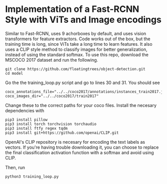 # Implementation of a Fast-RCNN Style with ViTs and Image encodings

Similar to Fast-RCNN, uses 9 achorboxes by default, and uses vision transformers for feature extractors. Code works out of the box, but the training time is long, since ViTs take a long time to learn features. It also uses a CLIP style method to classify images for better generalization, instead of using the standard softmax. To use this repo, download the MSCOCO 2017 dataset and run the following. 

```
git clone https://github.com/floatingtrees/object-detection.git
cd model
```
Go the the training_loop.py script and go to lines 30 and 31. You should see 
```
coco_annotations_file="../../coco2017/annotations/instances_train2017.json"
coco_images_dir="../../coco2017/train2017"
```
Change these to the correct paths for your coco files. 
Install the necesary dependencies with 
```
pip3 install pillow
pip3 install torch torchvision torchaudio
pip3 install ftfy regex tqdm
pip3 install git+https://github.com/openai/CLIP.git
```
OpenAI's CLIP repository is necesary for encoding the text labels as vectors. If you're having trouble downloading it, you can choose to replace the final classification activation function with a softmax and avoid using CLIP. 


Then, run 
```
python3 training_loop.py
```
